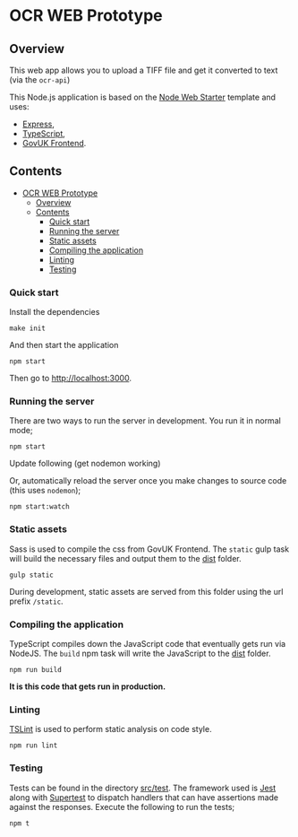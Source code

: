 # OCR WEB Prototype

## Overview

This web app allows you to upload a TIFF file and get it converted to text (via the `ocr-api`)

This Node.js application is based on the [Node Web Starter](https://github.com/companieshouse/node-web-starter) template and uses:

- [Express](https://expressjs.com),
- [TypeScript](https://typescriptlang.org),
- [GovUK Frontend](https://github.com/alphagov/govuk-frontend).

## Contents

- [OCR WEB Prototype](#ocr-web-prototype)
  - [Overview](#overview)
  - [Contents](#contents)
    - [Quick start](#quick-start)
    - [Running the server](#running-the-server)
    - [Static assets](#static-assets)
    - [Compiling the application](#compiling-the-application)
    - [Linting](#linting)
    - [Testing](#testing)

### Quick start

Install the dependencies

  `make init`

And then start the application

  `npm start`

Then go to [http://localhost:3000](http://localhost:3000).

### Running the server

There are two ways to run the server in development. You run it in normal mode;

  `npm start`

Update following (get nodemon working)

Or, automatically reload the server once you make changes to source code (this uses `nodemon`);

  `npm start:watch`

### Static assets

Sass is used to compile the css from GovUK Frontend. The `static` gulp task will build the necessary files and output them to the [dist](./dist) folder.

    gulp static
    
During development, static assets are served from this folder using the url prefix `/static`.

### Compiling the application

TypeScript compiles down the JavaScript code that eventually gets run via NodeJS. The `build` npm task will write the JavaScript to the [dist](./dist) folder.

    npm run build
    
**It is this code that gets run in production.**

### Linting

[TSLint](https://palantir.github.io/tslint/) is used to perform static analysis on code style.

    npm run lint

### Testing

Tests can be found in the directory [src/test](./src/test). The framework used is [Jest](https://jestjs.io) along with [Supertest](https://github.com/visionmedia/supertest) to dispatch handlers that can have assertions made against the responses. Execute the following to run the tests;

    npm t
